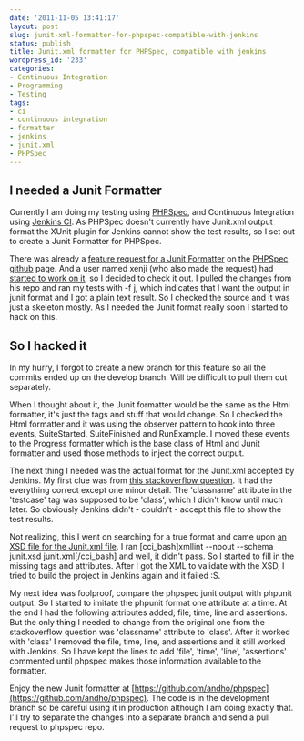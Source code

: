 ```yaml
---
date: '2011-11-05 13:41:17'
layout: post
slug: junit-xml-formatter-for-phpspec-compatible-with-jenkins
status: publish
title: Junit.xml formatter for PHPSpec, compatible with jenkins
wordpress_id: '233'
categories:
- Continuous Integration
- Programming
- Testing
tags:
- ci
- continuous integration
- formatter
- jenkins
- junit.xml
- PHPSpec
---
```


## I needed a Junit Formatter


Currently I am doing my testing using [PHPSpec](http://www.phpspec.net/), and Continuous Integration using [Jenkins CI](http://jenkins-ci.org/). As PHPSpec doesn't currently have Junit.xml output format the XUnit plugin for Jenkins cannot show the test results, so I set out to create a Junit Formatter for PHPSpec.

There was already a [feature request for a Junit Formatter](https://github.com/phpspec/phpspec/issues/33) on the [PHPSpec github](https://github.com/phpspec/phpspec) page. And a user named xenji (who also made the request) had[ started to work on it](https://github.com/xenji/phpspec), so I decided to check it out. I pulled the changes from his repo and ran my tests with -f j, which indicates that I want the output in junit format and I got a plain text result. So I checked the source and it was just a skeleton mostly. As I needed the Junit format really soon I started to hack on this.

<!-- more -->

## So I hacked it


In my hurry, I forgot to create a new branch for this feature so all the commits ended up on the develop branch. Will be difficult to pull them out separately.

When I thought about it, the Junit formatter would be the same as the Html formatter, it's just the tags and stuff that would change. So I checked the Html formatter and it was using the observer pattern to hook into three events, SuiteStarted, SuiteFinished and RunExample. I moved these events to the Progress formatter which is the base class of Html and Junit formatter and used those methods to inject the correct output.

The next thing I needed was the actual format for the Junit.xml accepted by Jenkins. My first clue was from [this stackoverflow question](http://stackoverflow.com/questions/4922867/junit-xml-format-specification-that-hudson-supports). It had the everything correct except one minor detail. The 'classname' attribute in the 'testcase' tag was supposed to be 'class', which I didn't know until much later. So obviously Jenkins didn't - couldn't - accept this file to show the test results.

Not realizing, this I went on searching for a true format and came upon [an XSD file for the Junit.xml file](http://windyroad.org/2011/02/07/apache-ant-junit-xml-schema/). I ran [cci_bash]xmllint --noout --schema junit.xsd junit.xml[/cci_bash] and well, it didn't pass. So I started to fill in the missing tags and attributes. After I got the XML to validate with the XSD, I tried to build the project in Jenkins again and it failed :S.

My next idea was foolproof, compare the phpspec junit output with phpunit output. So I started to imitate the phpunit format one attribute at a time. At the end I had the following attributes added; file, time, line and assertions. But the only thing I needed to change from the original one from the stackoverflow question was 'classname' attribute to 'class'. After it worked with 'class' I removed the file, time, line, and assertions and it still worked with Jenkins. So I have kept the lines to add 'file', 'time', 'line', 'assertions' commented until phpspec makes those information available to the formatter.

Enjoy the new Junit formatter at [https://github.com/andho/phpspec](https://github.com/andho/phpspec). The code is in the development branch so be careful using it in production although I am doing exactly that. I'll try to separate the changes into a separate branch and send a pull request to phpspec repo.
